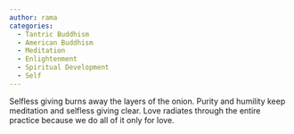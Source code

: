 ```yaml
---
author: rama
categories:
  - Tantric Buddhism
  - American Buddhism
  - Meditation
  - Enlightenment
  - Spiritual Development
  - Self
---
```


Selfless giving burns away the layers of the onion. Purity and humility keep meditation and selfless giving clear. Love radiates through the entire practice because we do all of it only for love.
